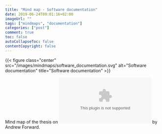 ```yaml
---
title: "Mind map - Software documentation"
date: 2019-06-24T09:01:16+02:00
imageUrl: ""
tags: ["mindmaps", "documentation"]
categories: ["post"]
comment: true
toc: false
autoCollapseToc: false
contentCopyright: false
---
```


<!--more-->

{{< figure class="center" src="/images/mindmaps/software_documentation.svg" alt="Software documentation" title="Software documentation" >}}

Mind map of the thesis on !["Software Documentation - Building and maintaining Artefacts of communication"](http://www.site.uottawa.ca/~tcl/gradtheses/aforward/aforward_thesis.doc) by Andrew Forward.

